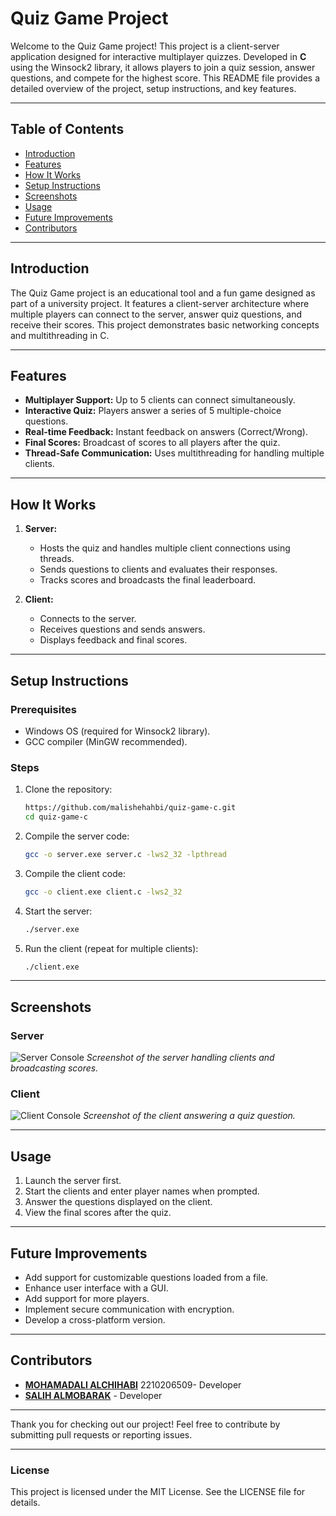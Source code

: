 # Quiz Game Project

Welcome to the Quiz Game project! This project is a client-server application designed for interactive multiplayer quizzes. Developed in **C** using the Winsock2 library, it allows players to join a quiz session, answer questions, and compete for the highest score. This README file provides a detailed overview of the project, setup instructions, and key features.

---

## Table of Contents
- [Introduction](#introduction)
- [Features](#features)
- [How It Works](#how-it-works)
- [Setup Instructions](#setup-instructions)
- [Screenshots](#screenshots)
- [Usage](#usage)
- [Future Improvements](#future-improvements)
- [Contributors](#contributors)

---

## Introduction
The Quiz Game project is an educational tool and a fun game designed as part of a university project. It features a client-server architecture where multiple players can connect to the server, answer quiz questions, and receive their scores. This project demonstrates basic networking concepts and multithreading in C.

---

## Features
- **Multiplayer Support:** Up to 5 clients can connect simultaneously.
- **Interactive Quiz:** Players answer a series of 5 multiple-choice questions.
- **Real-time Feedback:** Instant feedback on answers (Correct/Wrong).
- **Final Scores:** Broadcast of scores to all players after the quiz.
- **Thread-Safe Communication:** Uses multithreading for handling multiple clients.

---

## How It Works
1. **Server:**
   - Hosts the quiz and handles multiple client connections using threads.
   - Sends questions to clients and evaluates their responses.
   - Tracks scores and broadcasts the final leaderboard.

2. **Client:**
   - Connects to the server.
   - Receives questions and sends answers.
   - Displays feedback and final scores.

---

## Setup Instructions

### Prerequisites
- Windows OS (required for Winsock2 library).
- GCC compiler (MinGW recommended).

### Steps
1. Clone the repository:
   ```bash
   https://github.com/malishehahbi/quiz-game-c.git
   cd quiz-game-c
   ```

2. Compile the server code:
   ```bash
   gcc -o server.exe server.c -lws2_32 -lpthread
   ```

3. Compile the client code:
   ```bash
   gcc -o client.exe client.c -lws2_32
   ```

4. Start the server:
   ```bash
   ./server.exe
   ```

5. Run the client (repeat for multiple clients):
   ```bash
   ./client.exe
   ```

---

## Screenshots
### Server
![Server Console](https://i.ibb.co/L1NwSDW/Screenshot-2024-12-18-145452.jpg)
*Screenshot of the server handling clients and broadcasting scores.*

### Client
![Client Console](https://i.ibb.co/bR0hjJg/Screenshot-2024-12-18-145033.jpg)
*Screenshot of the client answering a quiz question.*

---

## Usage
1. Launch the server first.
2. Start the clients and enter player names when prompted.
3. Answer the questions displayed on the client.
4. View the final scores after the quiz.

---

## Future Improvements
- Add support for customizable questions loaded from a file.
- Enhance user interface with a GUI.
- Add support for more players.
- Implement secure communication with encryption.
- Develop a cross-platform version.

---

## Contributors
- **[MOHAMADALI ALCHIHABI](https://github.com/malishehahbi)** 2210206509- Developer
- **[SALIH ALMOBARAK](https://github.com/salih)** - Developer

---

Thank you for checking out our project! Feel free to contribute by submitting pull requests or reporting issues.

---

### License
This project is licensed under the MIT License. See the LICENSE file for details.

